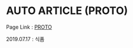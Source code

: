 # AUTO ARTICLE (PROTO)

Page Link : [PROTO](https://hantaeha.github.io/auto-article/)

2019.07.17 : 식품
